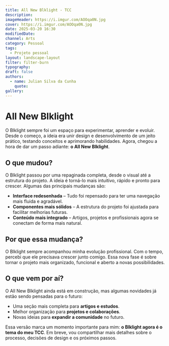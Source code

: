 ```yaml
---
title: All New Blklight - TCC
description:
imageHeader: https://i.imgur.com/AOOqa0N.jpg
cover: https://i.imgur.com/AOOqa0N.jpg
date: 2025-03-20 16:30
modifiedDate:
channel: Arts
category: Pessoal
tags:
  - Projeto pessoal
layout: landscape-layout
filter: filter-burn
typography:
draft: false
authors:
  - name: Julian Silva da Cunha
    quote:
gallery:
---
```


# **All New Blklight**

O Blklight sempre foi um espaço para experimentar, aprender e evoluir. Desde o começo, a ideia era unir design e desenvolvimento de um jeito prático, testando conceitos e aprimorando habilidades. Agora, chegou a hora de dar um passo adiante: **o All New Blklight**.

## **O que mudou?**

O Blklight passou por uma repaginada completa, desde o visual até a estrutura do projeto. A ideia é torná-lo mais intuitivo, rápido e pronto para crescer. Algumas das principais mudanças são:

- **Interface redesenhada** – Tudo foi repensado para ter uma navegação mais fluida e agradável.
- **Componentes mais sólidos** – A estrutura do projeto foi ajustada para facilitar melhorias futuras.
- **Conteúdo mais integrado** – Artigos, projetos e profissionais agora se conectam de forma mais natural.

## **Por que essa mudança?**

O Blklight sempre acompanhou minha evolução profissional. Com o tempo, percebi que ele precisava crescer junto comigo. Essa nova fase é sobre tornar o projeto mais organizado, funcional e aberto a novas possibilidades.

## **O que vem por aí?**

O All New Blklight ainda está em construção, mas algumas novidades já estão sendo pensadas para o futuro:

- Uma seção mais completa para **artigos e estudos**.
- Melhor organização para **projetos e colaborações**.
- Novas ideias para **expandir a comunidade** no futuro.

Essa versão marca um momento importante para mim: **o Blklight agora é o tema do meu TCC**. Em breve, vou compartilhar mais detalhes sobre o processo, decisões de design e os próximos passos.
